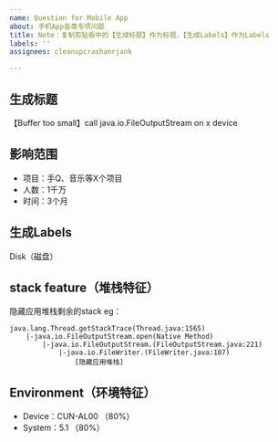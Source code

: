 ```yaml
---
name: Question for Mobile App
about: 手机App各类专项问题
title: Note：复制剪贴板中的【生成标题】作为标题，【生成Labels】作为Labels
labels: ''
assignees: cleanupcrashanrjank

---
```


## 生成标题
【Buffer too small】call java.io.FileOutputStream on x device

## 影响范围
- 项目：手Q、音乐等X个项目
- 人数：1千万
- 时间：3个月

## 生成Labels
Disk（磁盘）

## stack feature（堆栈特征）
隐藏应用堆栈剩余的stack
eg：
```
java.lang.Thread.getStackTrace(Thread.java:1565)
    |-java.io.FileOutputStream.open(Native Method)
        |-java.io.FileOutputStream.(FileOutputStream.java:221)
            |-java.io.FileWriter.(FileWriter.java:107)
                [隐藏应用堆栈]
```
## Environment（环境特征）
- Device：CUN-AL00 （80%）
- System：5.1 （80%）
